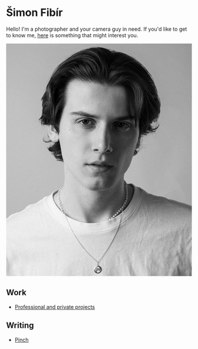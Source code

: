 # Šimon Fibír

Hello! I'm a photographer and your camera guy in need. If you'd like to get to know me, [here](/abt-me/about.md) is something that might interest you.

![Black and white portrait of a young adult male, preferably the author of theese webpages.](/me-smolsize.png)

## Work

- [Professional and private projects](/first-impression/prof-priv.md)

## Writing

- [Pinch](/first-project/edit.md)
